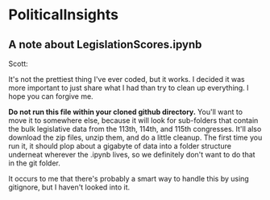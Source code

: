 ﻿# PoliticalInsights

## A note about LegislationScores.ipynb
Scott:

It's not the prettiest thing I've ever coded, but it works. I decided it was more important to just share what I had than try to clean up everything. I hope you can forgive me.

**Do not run this file within your cloned github directory.** You'll want to move it to somewhere else, because it will look for sub-folders that contain the bulk legislative data from the 113th, 114th, and 115th congresses. It'll also download the zip files, unzip them, and do a little cleanup. The first time you run it, it should plop about a gigabyte of data into a folder structure underneat wherever the .ipynb lives, so we definitely don't want to do that in the git folder.

It occurs to me that there's probably a smart way to handle this by using gitignore, but I haven't looked into it.
